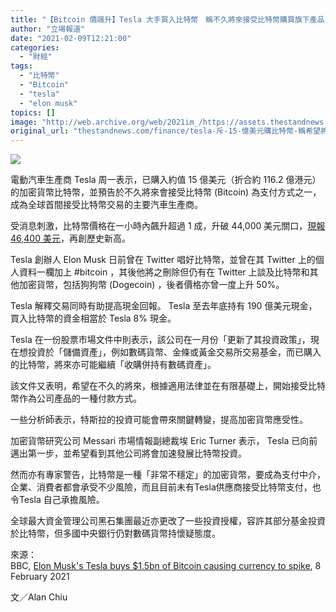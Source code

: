 ```yaml
---
title: "【Bitcoin 價飊升】Tesla 大手買入比特幣　稱不久將來接受比特幣購買旗下產品"
author: "立場報道"
date: "2021-02-09T12:21:00"
categories:
  - "財經"
tags:
  - "比特幣"
  - "Bitcoin"
  - "tesla"
  - "elon musk"
topics: []
image: "http://web.archive.org/web/2021im_/https://assets.thestandnews.com/media/photos/template-38_SLZ16_E5AwPWV.png"
original_url: "thestandnews.com/finance/tesla-斥-15-億美元購比特幣-稱希望將來可接受比特幣為支付旗下產品方式之一"
---
```

![](http://web.archive.org/web/2021im_/https://assets.thestandnews.com/media/photos/template-38_SLZ16_E5AwPWV.png)

電動汽車生產商 Tesla 周一表示，已購入約值 15 億美元（折合約 116.2 億港元）的加密貨幣比特幣，並預告於不久將來會接受比特幣 (Bitcoin) 為支付方式之一，成為全球首間接受比特幣交易的主要汽車生產商。

受消息刺激，比特幣價格在一小時內飆升超過 1 成，升破 44,000 美元關口，[現報 46,400 美元](http://web.archive.org/web/20211109103759/https://www.tradingview.com/symbols/BTCUSDT/?exchange=BINANCE)，再創歷史新高。

Tesla 創辦人 Elon Musk 日前曾在 Twitter 唱好比特幣，並曾在其 Twitter 上的個人資料一欄加上 #bitcoin ，其後他將之刪除但仍有在 Twitter 上談及比特幣和其他加密貨幣，包括狗狗幣 (Dogecoin) ，後者價格亦曾一度上升 50%。

Tesla 解釋交易同時有助提高現金回報。 Tesla 至去年底持有 190 億美元現金，買入比特幣的資金相當於 Tesla 8% 現金。

Tesla 在一份股票市場文件中則表示，該公司在一月份「更新了其投資政策」，現在想投資於「儲備資產」，例如數碼貨幣、金條或黃金交易所交易基金，而已購入的比特幣，將來亦可能繼續「收購併持有數碼資產」。

該文件又表明，希望在不久的將來，根據適用法律並在有限基礎上，開始接受比特幣作為公司產品的一種付款方式。

一些分析師表示，特斯拉的投資可能會帶來關鍵轉變，提高加密貨幣應受性。

加密貨幣研究公司 Messari 市場情報副總裁埃 Eric Turner 表示， Tesla 已向前邁出第一步，並希望看到其他公司將會加速發展比特幣投資。

然而亦有專家警告，比特幣是一種「非常不穩定」的加密貨幣，要成為支付中介，企業、消費者都會承受不少風險，而且目前未有Tesla供應商接受比特幣支付，也令Tesla 自己承擔風險。

全球最大資金管理公司黑石集團最近亦更改了一些投資授權，容許其部分基金投資於比特幣，但多國中央銀行仍對數碼貨幣持懷疑態度。

來源：  
BBC, [Elon Musk's Tesla buys $1.5bn of Bitcoin causing currency to spike](http://web.archive.org/web/20211109103759/https://www.bbc.com/news/business-55939972), 8 February 2021

文／Alan Chiu